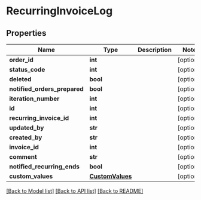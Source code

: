 # RecurringInvoiceLog

## Properties
Name | Type | Description | Notes
------------ | ------------- | ------------- | -------------
**order_id** | **int** |  | [optional] 
**status_code** | **int** |  | [optional] 
**deleted** | **bool** |  | [optional] 
**notified_orders_prepared** | **bool** |  | [optional] 
**iteration_number** | **int** |  | [optional] 
**id** | **int** |  | [optional] 
**recurring_invoice_id** | **int** |  | [optional] 
**updated_by** | **str** |  | [optional] 
**created_by** | **str** |  | [optional] 
**invoice_id** | **int** |  | [optional] 
**comment** | **str** |  | [optional] 
**notified_recurring_ends** | **bool** |  | [optional] 
**custom_values** | [**CustomValues**](CustomValues.md) |  | [optional] 

[[Back to Model list]](../README.md#documentation-for-models) [[Back to API list]](../README.md#documentation-for-api-endpoints) [[Back to README]](../README.md)


